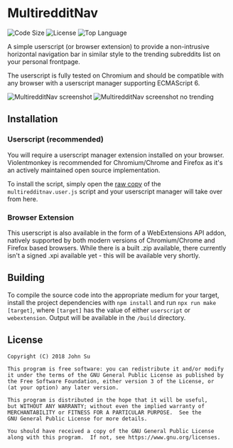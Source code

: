 # MultiredditNav
![Code Size](https://img.shields.io/github/languages/code-size/JSN190/MultiredditNav.svg?t&style=flat-square)
![License](https://img.shields.io/github/license/JSN190/MultiredditNav.svg?&style=flat-square)
![Top Language](https://img.shields.io/github/languages/top/JSN190/MultiredditNav.svg?&style=flat-square)

A simple userscript (or browser extension) to provide a non-intrusive horizontal 
navigation bar in similar style to the trending subreddits list on your personal frontpage.

The userscript is fully tested on Chromium and should be compatible with any browser with a 
userscript manager supporting ECMAScript 6.

![MultiredditNav screenshot](https://i.imgur.com/22KQoe2.png)
![MultiredditNav screenshot no trending](https://i.imgur.com/xhTxM6q.png)

## Installation
### Userscript (recommended)
You will require a userscript manager extension installed on your browser. 
Violentmonkey is recommended for Chromium/Chrome and Firefox as it's an actively 
maintained open source implementation.

To install the script, simply open the [raw copy](https://raw.githubusercontent.com/JSN190/MultiredditNav/master/build/userscript/multiredditnav.user.js) of the `multiredditnav.user.js` script and your userscript manager will take over from here.

### Browser Extension

This userscript is also available in the form of a WebExtensions API addon, natively supported by both
modern versions of Chromium/Chrome and Firefox based browsers. While there is a built .zip available, there
currently isn't a signed .xpi available yet - this will be available very shortly.

## Building
To compile the source code into the appropriate medium for your target, install the project dependencies
with `npm install` and run `npx run make [target]`, where `[target]` has the value of either `userscript` or 
`webextension`. Output will be available in the `/build` directory.

## License
```
Copyright (C) 2018 John Su

This program is free software: you can redistribute it and/or modify
it under the terms of the GNU General Public License as published by
the Free Software Foundation, either version 3 of the License, or
(at your option) any later version.

This program is distributed in the hope that it will be useful,
but WITHOUT ANY WARRANTY; without even the implied warranty of
MERCHANTABILITY or FITNESS FOR A PARTICULAR PURPOSE.  See the
GNU General Public License for more details.

You should have received a copy of the GNU General Public License
along with this program.  If not, see https://www.gnu.org/licenses.
```
